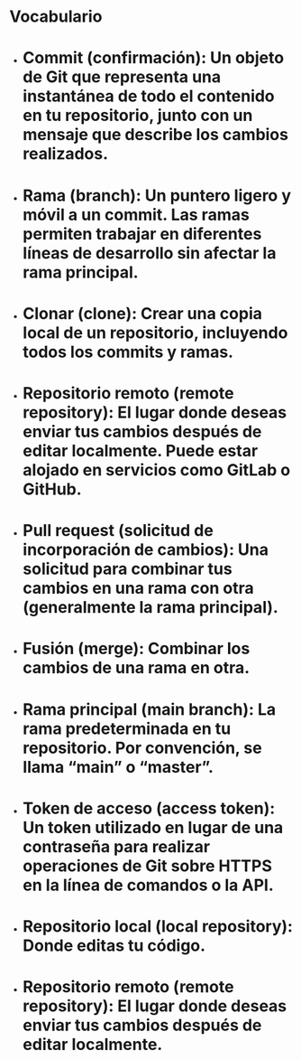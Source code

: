 # Vocabulario
+ # Commit (confirmación): Un objeto de Git que representa una instantánea de todo el contenido en tu repositorio, junto con un mensaje que describe los cambios realizados.
+ # Rama (branch): Un puntero ligero y móvil a un commit. Las ramas permiten trabajar en diferentes líneas de desarrollo sin afectar la rama principal.
+ # Clonar (clone): Crear una copia local de un repositorio, incluyendo todos los commits y ramas.
+ # Repositorio remoto (remote repository): El lugar donde deseas enviar tus cambios después de editar localmente. Puede estar alojado en servicios como GitLab o GitHub.
+ # Pull request (solicitud de incorporación de cambios): Una solicitud para combinar tus cambios en una rama con otra (generalmente la rama principal).
+ # Fusión (merge): Combinar los cambios de una rama en otra.
+ # Rama principal (main branch): La rama predeterminada en tu repositorio. Por convención, se llama “main” o “master”.
+ # Token de acceso (access token): Un token utilizado en lugar de una contraseña para realizar operaciones de Git sobre HTTPS en la línea de comandos o la API.
+ # Repositorio local (local repository): Donde editas tu código.
+ # Repositorio remoto (remote repository): El lugar donde deseas enviar tus cambios después de editar localmente.
